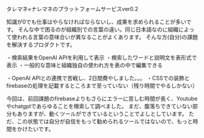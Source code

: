 <!-- プロダクトタイトル -->
タレマネ×ナレマネのプラットフォームサービスver0.2

<!-- プロダクトの説明 -->
知識が0でも仕事はやらなければならないし、成果を求められることが多いです。
そんな中で困るのが組織別での言葉の違い。同じ日本語なのに組織によって使われる言葉の意味合いが異なることがよくあります。
そんな方(自分)の課題を解決するプロダクトです。

<!-- 工夫点 -->
・検索結果をOpenAI APIを利用して表示
・検索したワードと説明文を表形式で表示
・一般的な意味と組織独自の使われ方を表の中で編集できる

<!-- 難しかった点、改善点 -->
・OpenAI APIとの連携で苦戦し、2日間費やしました。。。
・CSSでの装飾とfirebaseの処理を記載するところまで至っていない（残り時間でやるしかない）

<!-- 感想・備考 -->
今回は、前回課題のfirebaseよりもさらにエラーに苦しむ時間が長く、Youtubeやchatgptであらゆることを検索して調べました。
まだ、腹落ちできていない部分もありますが、動くツールができているということでよしとしています。
ただ、この状態では自分が自信をもって勧められるツールではないので、もっと時間をかけたいです。
